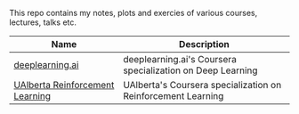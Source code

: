 This repo contains my notes, plots and exercies of various courses, lectures, talks etc.

Name | Description
------------ | -------------
[deeplearning.ai](https://github.com/andrijazz/courses/tree/master/deeplearning) | deeplearning.ai's Coursera specialization on Deep Learning
[UAlberta Reinforcement Learning](https://github.com/andrijazz/courses/tree/master/reinforcementlearning) | UAlberta's Coursera specialization on Reinforcement Learning
